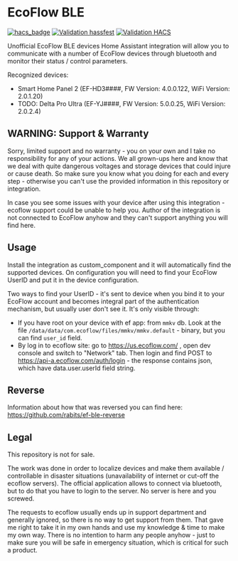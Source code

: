 # EcoFlow BLE

[![hacs_badge](https://img.shields.io/badge/HACS-Default-41BDF5.svg)](https://github.com/hacs/integration)
[![Validation hassfest](https://github.com/rabits/ha-ef-ble/actions/workflows/validation-hassfest.yml/badge.svg)](https://github.com/rabits/ha-ef-ble/actions/workflows/validation-hassfest.yml)
[![Validation HACS](https://github.com/rabits/ha-ef-ble/actions/workflows/validation-hacs.yml/badge.svg)](https://github.com/rabits/ha-ef-ble/actions/workflows/validation-hacs.yml)

Unofficial EcoFlow BLE devices Home Assistant integration will allow you to communicate with a
number of EcoFlow devices through bluetooth and monitor their status / control parameters.

Recognized devices:
* Smart Home Panel 2 (EF-HD3####, FW Version: 4.0.0.122, WiFi Version: 2.0.1.20)
* TODO: Delta Pro Ultra (EF-YJ####, FW Version: 5.0.0.25, WiFi Version: 2.0.2.4)

## WARNING: Support & Warranty

Sorry, limited support and no warranty - you on your own and I take no responsibility for any of
your actions. We all grown-ups here and know that we deal with quite dangerous voltages and storage
devices that could injure or cause death. So make sure you know what you doing for each and every
step - otherwise you can't use the provided information in this repository or integration.

In case you see some issues with your device after using this integration - ecoflow support could
be unable to help you. Author of the integration is not connected to EcoFlow anyhow and they can't
support anything you will find here.

## Usage

Install the integration as custom_component and it will automatically find the supported devices.
On configuration you will need to find your EcoFlow UserID and put it in the device configuration.

Two ways to find your UserID - it's sent to device when you bind it to your EcoFlow account and
becomes integral part of the authentication mechanism, but usually user don't see it. It's only
visible through:
* If you have root on your device with ef app: from `mmkv` db. Look at the file
  `/data/data/com.ecoflow/files/mmkv/mmkv.default` - binary, but you can find `user_id` field.
* By log in to ecoflow site: go to https://us.ecoflow.com/ , open dev console and switch to
  "Network" tab. Then login and find POST to https://api-a.ecoflow.com/auth/login - the response
  contains json, which have data.user.userId field string.

## Reverse

Information about how that was reversed you can find here: https://github.com/rabits/ef-ble-reverse

## Legal

This repository is not for sale.

The work was done in order to localize devices and make them available / controllable in disaster
situations (unavailability of internet or cut-off the ecoflow servers). The official application
allows to connect via bluetooth, but to do that you have to login to the server. No server is here
and you screwed.

The requests to ecoflow usually ends up in support department and generally ignored, so there is no
way to get support from them. That gave me right to take it in my own hands and use my knowledge &
time to make my own way. There is no intention to harm any people anyhow - just to make sure you
will be safe in emergency situation, which is critical for such a product.
